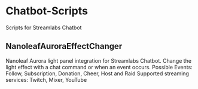 # Chatbot-Scripts
Scripts for Streamlabs Chatbot

## NanoleafAuroraEffectChanger
Nanoleaf Aurora light panel integration for Streamlabs Chatbot. Change the light effect with a chat command or when an event occurs.
Possible Events: Follow, Subscription, Donation, Cheer, Host and Raid
Supported streaming services: Twitch, Mixer, YouTube
